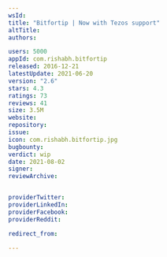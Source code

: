 ```yaml
---
wsId: 
title: "Bitfortip | Now with Tezos support"
altTitle: 
authors:

users: 5000
appId: com.rishabh.bitfortip
released: 2016-12-21
latestUpdate: 2021-06-20
version: "2.6"
stars: 4.3
ratings: 73
reviews: 41
size: 3.5M
website: 
repository: 
issue: 
icon: com.rishabh.bitfortip.jpg
bugbounty: 
verdict: wip
date: 2021-08-02
signer: 
reviewArchive:


providerTwitter: 
providerLinkedIn: 
providerFacebook: 
providerReddit: 

redirect_from:

---
```



